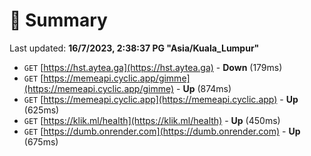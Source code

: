 # 📖 Summary
Last updated: **16/7/2023, 2:38:37 PG "Asia/Kuala_Lumpur"**

- `GET` [https://hst.aytea.ga](https://hst.aytea.ga) - **Down** (179ms)
- `GET` [https://memeapi.cyclic.app/gimme](https://memeapi.cyclic.app/gimme) - **Up** (874ms)
- `GET` [https://memeapi.cyclic.app](https://memeapi.cyclic.app) - **Up** (625ms)
- `GET` [https://klik.ml/health](https://klik.ml/health) - **Up** (450ms)
- `GET` [https://dumb.onrender.com](https://dumb.onrender.com) - **Up** (675ms)
